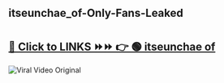 
 ## itseunchae_of-Only-Fans-Leaked

# <h2><a href="https://clipsfans.com/itseunchae_of&ref=git">🔗 Click to LINKS ⏩⏩ 👉 🟢 itseunchae of </a></h2>

<a href="https://clipsfans.com/itseunchae_of&ref=git" rel="nofollow" data-target="animated-image.originalLink"><img src="https://i.ibb.co.com/xMMVF88/686577567.gif" alt="Viral Video Original" style="max-width: 100%; display: inline-block;" data-target="animated-image.originalImage"></a>
